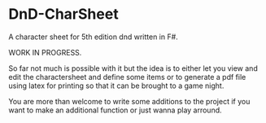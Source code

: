# DnD-CharSheet
A character sheet for 5th edition dnd written in F#.

WORK IN PROGRESS.

So far not much is possible with it but the idea is to either let you view and edit the charactersheet and define 
some items or to generate a pdf file using latex for printing so that it can be brought to a game night.

You are more than welcome to write some additions to the project if you want to make an additional function or just wanna play 
arround.
